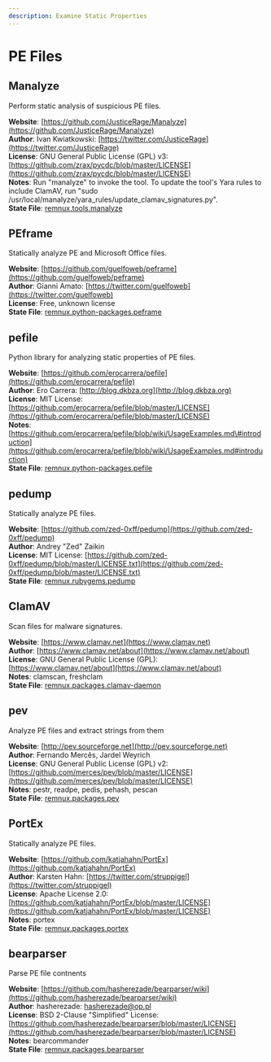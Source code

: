 ```yaml
---
description: Examine Static Properties
---
```


# PE Files

## Manalyze

Perform static analysis of suspicious PE files.

**Website**: [https://github.com/JusticeRage/Manalyze](https://github.com/JusticeRage/Manalyze)  
**Author**: Ivan Kwiatkowski: [https://twitter.com/JusticeRage](https://twitter.com/JusticeRage)  
**License**: GNU General Public License \(GPL\) v3: [https://github.com/zrax/pycdc/blob/master/LICENSE](https://github.com/zrax/pycdc/blob/master/LICENSE)  
**Notes**: Run "manalyze" to invoke the tool. To update the tool's Yara rules to include ClamAV, run "sudo /usr/local/manalyze/yara\_rules/update\_clamav\_signatures.py".  
**State File**: [remnux.tools.manalyze](https://github.com/REMnux/salt-states/blob/master/./remnux/tools/manalyze.sls)

## PEframe

Statically analyze PE and Microsoft Office files.

**Website**: [https://github.com/guelfoweb/peframe](https://github.com/guelfoweb/peframe)  
**Author**: Gianni Amato: [https://twitter.com/guelfoweb](https://twitter.com/guelfoweb)  
**License**: Free, unknown license  
**State File**: [remnux.python-packages.peframe](https://github.com/REMnux/salt-states/blob/master/./remnux/python-packages/peframe.sls)

## pefile

Python library for analyzing static properties of PE files.

**Website**: [https://github.com/erocarrera/pefile](https://github.com/erocarrera/pefile)  
**Author**: Ero Carrera: [http://blog.dkbza.org](http://blog.dkbza.org)  
**License**: MIT License: [https://github.com/erocarrera/pefile/blob/master/LICENSE](https://github.com/erocarrera/pefile/blob/master/LICENSE)  
**Notes**: [https://github.com/erocarrera/pefile/blob/wiki/UsageExamples.md\#introduction](https://github.com/erocarrera/pefile/blob/wiki/UsageExamples.md#introduction)  
**State File**: [remnux.python-packages.pefile](https://github.com/REMnux/salt-states/blob/master/./remnux/python-packages/pefile.sls)

## pedump

Statically analyze PE files.

**Website**: [https://github.com/zed-0xff/pedump](https://github.com/zed-0xff/pedump)  
**Author**: Andrey "Zed" Zaikin  
**License**: MIT License: [https://github.com/zed-0xff/pedump/blob/master/LICENSE.txt](https://github.com/zed-0xff/pedump/blob/master/LICENSE.txt)  
**State File**: [remnux.rubygems.pedump](https://github.com/REMnux/salt-states/blob/master/./remnux/rubygems/pedump.sls)

## ClamAV

Scan files for malware signatures.

**Website**: [https://www.clamav.net](https://www.clamav.net)  
**Author**: [https://www.clamav.net/about](https://www.clamav.net/about)  
**License**: GNU General Public License \(GPL\): [https://www.clamav.net/about](https://www.clamav.net/about)  
**Notes**: clamscan, freshclam  
**State File**: [remnux.packages.clamav-daemon](https://github.com/REMnux/salt-states/blob/master/./remnux/packages/clamav-daemon.sls)

## pev

Analyze PE files and extract strings from them

**Website**: [http://pev.sourceforge.net](http://pev.sourceforge.net)  
**Author**: Fernando Mercês, Jardel Weyrich  
**License**: GNU General Public License \(GPL\) v2: [https://github.com/merces/pev/blob/master/LICENSE](https://github.com/merces/pev/blob/master/LICENSE)  
**Notes**: pestr, readpe, pedis, pehash, pescan  
**State File**: [remnux.packages.pev](https://github.com/REMnux/salt-states/blob/master/./remnux/packages/pev.sls)

## PortEx

Statically analyze PE files.

**Website**: [https://github.com/katjahahn/PortEx](https://github.com/katjahahn/PortEx)  
**Author**: Karsten Hahn: [https://twitter.com/struppigel](https://twitter.com/struppigel)  
**License**: Apache License 2.0: [https://github.com/katjahahn/PortEx/blob/master/LICENSE](https://github.com/katjahahn/PortEx/blob/master/LICENSE)  
**Notes**: portex  
**State File**: [remnux.packages.portex](https://github.com/REMnux/salt-states/blob/master/./remnux/packages/portex.sls)

## bearparser

Parse PE file contnents

**Website**: [https://github.com/hasherezade/bearparser/wiki](https://github.com/hasherezade/bearparser/wiki)  
**Author**: hasherezade: hasherezade@op.pl  
**License**: BSD 2-Clause "Simplified" License: [https://github.com/hasherezade/bearparser/blob/master/LICENSE](https://github.com/hasherezade/bearparser/blob/master/LICENSE)  
**Notes**: bearcommander  
**State File**: [remnux.packages.bearparser](https://github.com/REMnux/salt-states/blob/master/./remnux/packages/bearparser.sls)

